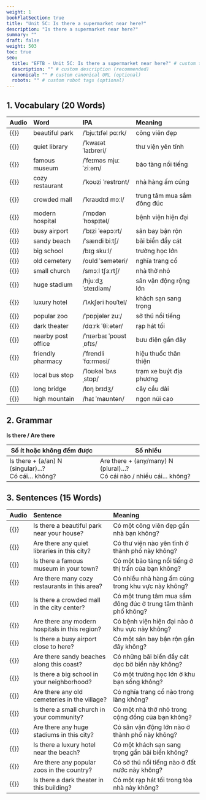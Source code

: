 ```yaml
---
weight: 1
bookFlatSection: true
title: "Unit 5C: Is there a supermarket near here?"
description: "Is there a supermarket near here?"
summary: ""
draft: false
weight: 503
toc: true
seo:
  title: "EFTB - Unit 5C: Is there a supermarket near here?" # custom title (optional)
  description: "" # custom description (recommended)
  canonical: "" # custom canonical URL (optional)
  robots: "" # custom robot tags (optional)
---
```


## 1. Vocabulary (20 Words)
| Audio                                                                        | Word               | IPA                     | Meaning                    |
|:-----------------------------------------------------------------------------|:-------------------|:------------------------|:---------------------------|
| {{<audio-player src="audio/unit5c/vocabularies/00_beautiful_park.wav">}}     | beautiful park     | /ˈbjuːtɪfəl pɑːrk/      | công viên đẹp              |
| {{<audio-player src="audio/unit5c/vocabularies/01_quiet_library.wav">}}      | quiet library      | /ˈkwaɪət ˈlaɪbreri/     | thư viện yên tĩnh          |
| {{<audio-player src="audio/unit5c/vocabularies/02_famous_museum.wav">}}      | famous museum      | /ˈfeɪməs mjuːˈziːəm/    | bảo tàng nổi tiếng         |
| {{<audio-player src="audio/unit5c/vocabularies/03_cozy_restaurant.wav">}}    | cozy restaurant    | /ˈkoʊzi ˈrestrɒnt/      | nhà hàng ấm cúng           |
| {{<audio-player src="audio/unit5c/vocabularies/04_crowded_mall.wav">}}       | crowded mall       | /ˈkraʊdɪd mɔːl/         | trung tâm mua sắm đông đúc |
| {{<audio-player src="audio/unit5c/vocabularies/05_modern_hospital.wav">}}    | modern hospital    | /ˈmɒdən ˈhɒspɪtəl/      | bệnh viện hiện đại         |
| {{<audio-player src="audio/unit5c/vocabularies/06_busy_airport.wav">}}       | busy airport       | /ˈbɪzi ˈeəpɔːrt/        | sân bay bận rộn            |
| {{<audio-player src="audio/unit5c/vocabularies/07_sandy_beach.wav">}}        | sandy beach        | /ˈsændi biːtʃ/          | bãi biển đầy cát           |
| {{<audio-player src="audio/unit5c/vocabularies/08_big_school.wav">}}         | big school         | /bɪɡ skuːl/             | trường học lớn             |
| {{<audio-player src="audio/unit5c/vocabularies/09_old_cemetery.wav">}}       | old cemetery       | /oʊld ˈseməteri/        | nghĩa trang cổ             |
| {{<audio-player src="audio/unit5c/vocabularies/10_small_church.wav">}}       | small church       | /smɔːl tʃɜːrtʃ/         | nhà thờ nhỏ                |
| {{<audio-player src="audio/unit5c/vocabularies/11_huge_stadium.wav">}}       | huge stadium       | /hjuːdʒ ˈsteɪdiəm/      | sân vận động rộng lớn      |
| {{<audio-player src="audio/unit5c/vocabularies/12_luxury_hotel.wav">}}       | luxury hotel       | /ˈlʌkʃəri hoʊˈtel/      | khách sạn sang trọng       |
| {{<audio-player src="audio/unit5c/vocabularies/13_popular_zoo.wav">}}        | popular zoo        | /ˈpɒpjələr zuː/         | sở thú nổi tiếng           |
| {{<audio-player src="audio/unit5c/vocabularies/14_dark_theater.wav">}}       | dark theater       | /dɑːrk ˈθiːətər/        | rạp hát tối                |
| {{<audio-player src="audio/unit5c/vocabularies/15_nearby_post_office.wav">}} | nearby post office | /ˈnɪərbaɪ ˈpoʊst ˌɒfɪs/ | bưu điện gần đây           |
| {{<audio-player src="audio/unit5c/vocabularies/16_friendly_pharmacy.wav">}}  | friendly pharmacy  | /ˈfrendli ˈfɑːrməsi/    | hiệu thuốc thân thiện      |
| {{<audio-player src="audio/unit5c/vocabularies/17_local_bus_stop.wav">}}     | local bus stop     | /ˈloʊkəl ˈbʌs ˌstɒp/    | trạm xe buýt địa phương    |
| {{<audio-player src="audio/unit5c/vocabularies/18_long_bridge.wav">}}        | long bridge        | /lɒŋ brɪdʒ/             | cây cầu dài                |
| {{<audio-player src="audio/unit5c/vocabularies/19_high_mountain.wav">}}      | high mountain      | /haɪ ˈmaʊntən/          | ngọn núi cao               |

## 2. Grammar
**Is there / Are there**

| Số ít hoặc không đếm được | Số nhiều  |
| --- | --- |
|Is there + (a/an) N (singular)…?  <br/> Có cái… không? | Are there + (any/many) N (plural)…? <br/> Có cái nào / nhiều cái… không? |


## 3. Sentences (15 Words)
| Audio                                                                                                | Sentence                                       | Meaning                                                        |
|:-----------------------------------------------------------------------------------------------------|:-----------------------------------------------|:---------------------------------------------------------------|
| {{<audio-player src="audio/unit5c/sentences_padded/00_Is_there_a_beautiful_park_near_your_house.wav">}}     | Is there a beautiful park near your house?     | Có một công viên đẹp gần nhà bạn không?                        |
| {{<audio-player src="audio/unit5c/sentences_padded/01_Are_there_any_quiet_libraries_in_this_city.wav">}}    | Are there any quiet libraries in this city?    | Có thư viện nào yên tĩnh ở thành phố này không?                |
| {{<audio-player src="audio/unit5c/sentences_padded/02_Is_there_a_famous_museum_in_your_town.wav">}}         | Is there a famous museum in your town?         | Có một bảo tàng nổi tiếng ở thị trấn của bạn không?            |
| {{<audio-player src="audio/unit5c/sentences_padded/03_Are_there_many_cozy_restaurants_in_this_area.wav">}}  | Are there many cozy restaurants in this area?  | Có nhiều nhà hàng ấm cúng trong khu vực này không?             |
| {{<audio-player src="audio/unit5c/sentences_padded/04_Is_there_a_crowded_mall_in_the_city_center.wav">}}    | Is there a crowded mall in the city center?    | Có một trung tâm mua sắm đông đúc ở trung tâm thành phố không? |
| {{<audio-player src="audio/unit5c/sentences_padded/05_Are_there_any_modern_hospitals_in_this_region.wav">}} | Are there any modern hospitals in this region? | Có bệnh viện hiện đại nào ở khu vực này không?                 |
| {{<audio-player src="audio/unit5c/sentences_padded/06_Is_there_a_busy_airport_close_to_here.wav">}}         | Is there a busy airport close to here?         | Có một sân bay bận rộn gần đây không?                          |
| {{<audio-player src="audio/unit5c/sentences_padded/07_Are_there_sandy_beaches_along_this_coast.wav">}}      | Are there sandy beaches along this coast?      | Có những bãi biển đầy cát dọc bờ biển này không?               |
| {{<audio-player src="audio/unit5c/sentences_padded/08_Is_there_a_big_school_in_your_neighborhood.wav">}}    | Is there a big school in your neighborhood?    | Có một trường học lớn ở khu bạn sống không?                    |
| {{<audio-player src="audio/unit5c/sentences_padded/09_Are_there_any_old_cemeteries_in_the_village.wav">}}   | Are there any old cemeteries in the village?   | Có nghĩa trang cổ nào trong làng không?                        |
| {{<audio-player src="audio/unit5c/sentences_padded/10_Is_there_a_small_church_in_your_community.wav">}}     | Is there a small church in your community?     | Có một nhà thờ nhỏ trong cộng đồng của bạn không?              |
| {{<audio-player src="audio/unit5c/sentences_padded/11_Are_there_any_huge_stadiums_in_this_city.wav">}}      | Are there any huge stadiums in this city?      | Có sân vận động lớn nào ở thành phố này không?                 |
| {{<audio-player src="audio/unit5c/sentences_padded/12_Is_there_a_luxury_hotel_near_the_beach.wav">}}        | Is there a luxury hotel near the beach?        | Có một khách sạn sang trọng gần bãi biển không?                |
| {{<audio-player src="audio/unit5c/sentences_padded/13_Are_there_any_popular_zoos_in_the_country.wav">}}     | Are there any popular zoos in the country?     | Có sở thú nổi tiếng nào ở đất nước này không?                  |
| {{<audio-player src="audio/unit5c/sentences_padded/14_Is_there_a_dark_theater_in_this_building.wav">}}      | Is there a dark theater in this building?      | Có một rạp hát tối trong tòa nhà này không?                    |
